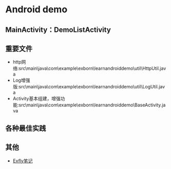 # Android demo
## MainActivity：DemoListActivity
## 重要文件
* http网络:src\main\java\com\example\exborn\learnandroiddemo\util\HttpUtil.java
* Log增强版:src\main\java\com\example\exborn\learnandroiddemo\util\LogUtil.java
* Activity基本组建，增强功能:src\main\java\com\example\exborn\learnandroiddemo\BaseActivity.java
## 各种最佳实践
## 其他
* [Exfly笔记](https://github.com/ExFly/CsLearning/tree/master/NoteBookForDevelop/%E6%96%87%E6%A1%A3/Android)
